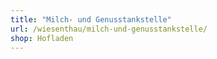```yaml
---
title: "Milch- und Genusstankstelle"
url: /wiesenthau/milch-und-genusstankstelle/
shop: Hofladen
---
```

